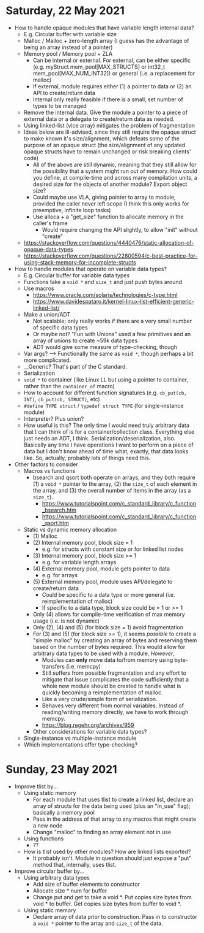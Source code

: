 # Saturday, 22 May 2021
- How to handle opaque modules that have variable length internal data?
    - E.g. Circular buffer with variable size
    - Malloc / Malloc + zero-length array (I guess has the advantage of being an array instead of a pointer)
    - Memory pool / Memory pool + ZLA
        - Can be internal or external. For external, can be either specific (e.g. myStruct mem_pool[MAX_STRUCTS] or int32_t mem_pool[MAX_NUM_INT32]) or general (i.e. a replacement for malloc)
        - If external, module requires either (1) a pointer to data or (2) an API to create/return data
        - Internal only really feasible if there is a small, set number of types to be managed
    - Remove the internal data. Give the module a pointer to a piece of external data or a delegate to create/return data as needed.
    - Using linked-list (vice array) mitigates the problem of fragmentation
    - Ideas below are ill-advised, since they still require the opaque struct to make known it's size/alignment, which defeats some of the purpose of an opaque struct (the size/alignment of any updated opaque structs have to remain unchanged or risk breaking clients' code)
        - All of the above are still dynamic, meaning that they still allow for the possibility that a system might run out of memory. How could you define, at compile-time and across many compilation units, a desired size for the objects of another module? Export object size?
        - Could maybe use VLA, giving pointer to array to module, provided the caller never left scope (I think this only works for preemptive, infinite loop tasks)
        - Use alloca + a "get_size" function to allocate memory in the caller's frame
            - Would require changing the API slightly, to allow "init" without "create" 
    - https://stackoverflow.com/questions/4440476/static-allocation-of-opaque-data-types
    - https://stackoverflow.com/questions/22800594/c-best-practice-for-using-stack-memory-for-incomplete-structs
- How to handle modules that operate on variable data types?
    - E.g. Circular buffer for variable data types
    - Functions take a `void *` and `size_t` and just push bytes around
    - Use macros
        - https://www.oracle.com/solaris/technologies/c-type.html
        - https://www.davidespataro.it/kernel-linux-list-efficient-generic-linked-list/
    - Make a union/ADT
        - Not scalable; only really works if there are a very small number of specific data types
        - Or maybe not? "Fun with Unions" used a few primitives and an array of unions to create ~59k data types
        - ADT would give some measure of type-checking, though
    - Var args? --> Functionally the same as `void *`, though perhaps a bit more complicated.
    - __Generic? That's part of the C standard.
    - Serialization
    - `void *` to container (like Linux LL but using a pointer to container, rather than the `container_of` macro)
    - How to account for different function signatures (e.g. `cb_put(cb, INT)`, `cb_put(cb, STRUCT)`, etc)
    - `#define TYPE struct` / `typedef struct TYPE` (for single-instance module)
    - Interpreter? Plus union?
    - How useful is this? The only time I would need truly arbitrary data that I can think of is for a container/collection class. Everything else just needs an ADT, I think. Serialization/deserialization, also. Basically any time I have operations I want to perform on a piece of data but I don't know ahead of time what, exactly, that data looks like. So, actually, probably lots of things need this.
- Other factors to consider
    - Macros vs functions
        - bsearch and qsort both operate on arrays, and they both require (1) a `void *` pointer to the array, (2) the `size_t` of each element in the array, and (3) the overall number of items in the array (as a `size_t`).
            - https://www.tutorialspoint.com/c_standard_library/c_function_bsearch.htm
            - https://www.tutorialspoint.com/c_standard_library/c_function_qsort.htm
    - Static vs dynamic memory allocation
        - (1) Malloc
        - (2) Internal memory pool, block size = 1
            - e.g. for structs with constant size or for linked list nodes
        - (3) Internal memory pool, block size >= 1
            - e.g. for variable length arrays
        - (4) External memory pool, module gets pointer to data
            - e.g. for arrays
        - (5) External memory pool, module uses API/delegate to create/return data
            - Could be specific to a data type or more general (i.e. reimplementation of malloc)
            - If specific to a data type, block size could be = 1 or >= 1
        - Only (4) allows for compile-time verification of max memory usage (i.e. is not dynamic)
        - Only (2), (4) and (5) (for block size = 1) avoid fragmentation
        - For (3) and (5) (for block size >= 1), it seems *possible* to create a "simple malloc" by creating an array of bytes and reserving them based on the number of bytes required. This would allow for arbitrary data types to be used with a module. *However*,
            - Modules can **only** move data to/from memory using byte-transfers (i.e. memcpy)
            - Still suffers from possible fragmentation and any effort to mitigate that issue complicates the code sufficiently that a whole new module should be created to handle what is quickly becoming a reimplementation of malloc.
            - Like a very crude/simple form of serialization.
            - Behaves very different from normal variables. Instead of reading/writing memory directly, we have to work through memcpy.
            - https://blog.regehr.org/archives/959
        - Other considerations for variable data types?
    - Single-instance vs multiple-instance module
    - Which implementations offer type-checking?

# Sunday, 23 May 2021
- Improve tlist by...
    - Using static memory
        - For each module that uses tlist to create a linked list, declare an array of structs for the data being used (plus an "in_use" flag); basically a memory pool
        - Pass in the address of that array to any macros that might create a new node
        - Change "malloc" to finding an array element not in use
    - Using functions
        - ??
    - How is tlist used by other modules? How are linked lists exported?
        - It probably isn't. Module in question should just expose a "put" method that, internally, uses tlist.
- Improve circular buffer by...
    - Using arbitrary data types
        - Add size of buffer elements to constructor
        - Allocate size * num for buffer
        - Change put and get to take a void *. Put copies size bytes from void * to buffer. Get copies size bytes from buffer to void *.
    - Using static memory
        - Declare array of data prior to construction. Pass in to constructor a `void *` pointer to the array and `size_t` of the data.
